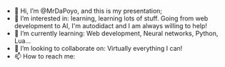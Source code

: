 - 👋 Hi, I’m @MrDaPoyo, and this is my presentation;
- 👀 I’m interested in: learning, learning lots of stuff. Going from web development to AI, I'm autodidact and I am always willing to help!
- 🌱 I’m currently learning: Web development, Neural networks, Python, Lua...
- 💞️ I’m looking to collaborate on: Virtually everything I can!
- 📫 How to reach me: 

<!---
MrDaPoyo/MrDaPoyo is a ✨ special ✨ repository because its `README.md` (this file) appears on your GitHub profile.
You can click the Preview link to take a look at your changes.
--->
